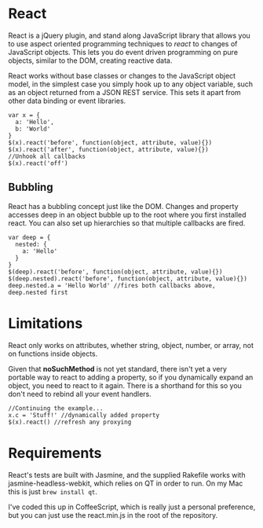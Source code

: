 # React #
React is a jQuery plugin, and stand along JavaScript library that allows
you to use aspect oriented programming techniques to *react* to changes
of JavaScript objects. This lets you do event driven programming on pure
objects, similar to the DOM, creating reactive data.

React works without base classes or changes to the JavaScript object
model, in the simplest case you simply hook up to any object variable,
such as an object returned from a JSON REST service. This sets it apart
from other data binding or event libraries.

~~~
var x = {
  a: 'Hello',
  b: 'World'
}
$(x).react('before', function(object, attribute, value){})
$(x).react('after', function(object, attribute, value){})
//Unhook all callbacks
$(x).react('off')
~~~

## Bubbling ##
React has a bubbling concept just like the DOM. Changes and property
accesses deep in an object bubble up to the root where you first
installed react. You can also set up hierarchies so that multiple
callbacks are fired.

~~~
var deep = {
  nested: {
    a: 'Hello'
  }
}
$(deep).react('before', function(object, attribute, value){})
$(deep.nested).react('before', function(object, attribute, value){})
deep.nested.a = 'Hello World' //fires both callbacks above, deep.nested first
~~~

# Limitations #
React only works on attributes, whether string, object, number, or
array, not on functions inside objects.

Given that __noSuchMethod__ is not yet standard, there isn't yet a very
portable way to react to adding a property, so if you dynamically expand
an object, you need to react to it again. There is a shorthand for this
so you don't need to rebind all your event handlers.

~~~
//Continuing the example...
x.c = 'Stuff!' //dynamically added property
$(x).react() //refresh any proxying
~~~ 

# Requirements #
React's tests are built with Jasmine, and the supplied Rakefile works
with jasmine-headless-webkit, which relies on QT in order to run. On my
Mac this is just `brew install qt`.

I've coded this up in CoffeeScript, which is really just a personal
preference, but you can just use the react.min.js in the root of the
repository.
